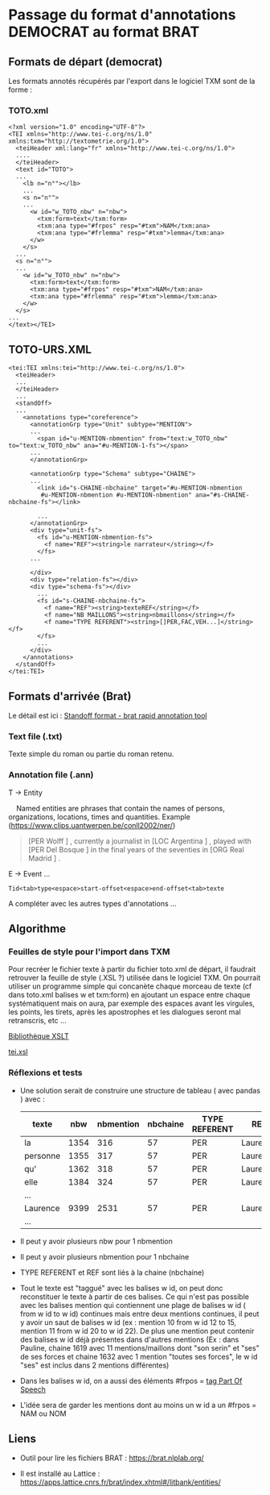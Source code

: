 # Passage du format d'annotations DEMOCRAT au format BRAT

## Formats de départ (democrat)

Les formats annotés récupérés par l'export dans le logiciel TXM sont de la forme :

### TOTO.xml

```
<?xml version="1.0" encoding="UTF-8"?>
<TEI xmlns="http://www.tei-c.org/ns/1.0" xmlns:txm="http://textometrie.org/1.0">
  <teiHeader xml:lang="fr" xmlns="http://www.tei-c.org/ns/1.0">
  ....
  </teiHeader>
  <text id="TOTO">
  ...
    <lb n="n°"></lb>
    ...
    <s n="n°">
    ...
      <w id="w_TOTO_nbw" n="nbw">
        <txm:form>text</txm:form>
        <txm:ana type="#frpos" resp="#txm">NAM</txm:ana>
        <txm:ana type="#frlemma" resp="#txm">lemma</txm:ana>
      </w>
    </s>
  ...
  <s n="n°">
  ...
    <w id="w_TOTO_nbw" n="nbw">
      <txm:form>text</txm:form>
      <txm:ana type="#frpos" resp="#txm">NAM</txm:ana>
      <txm:ana type="#frlemma" resp="#txm">lemma</txm:ana>
    </w>
  </s>
...
</text></TEI>
```

<?xml version="1.0" encoding="UTF-8"?>

## TOTO-URS.XML

```
<tei:TEI xmlns:tei="http://www.tei-c.org/ns/1.0">
  <teiHeader>
  ...
  </teiHeader>
  ...
  <standOff>
  ...
    <annotations type="coreference">
      <annotationGrp type="Unit" subtype="MENTION">
      ...
        <span id="u-MENTION-nbmention" from="text:w_TOTO_nbw" to="text:w_TOTO_nbw" ana="#u-MENTION-1-fs"></span>
      ...
      </annotationGrp>

      <annotationGrp type="Schema" subtype="CHAINE">
      ...
        <link id="s-CHAINE-nbchaine" target="#u-MENTION-nbmention
         #u-MENTION-nbmention #u-MENTION-nbmention" ana="#s-CHAINE-nbchaine-fs"></link>

        ...
      </annotationGrp>
      <div type="unit-fs">
        <fs id="u-MENTION-nbmention-fs">
          <f name="REF"><string>le narrateur</string></f>
        </fs>
      ...

      </div>
      <div type="relation-fs"></div>
      <div type="schema-fs"></div>
        ...
        <fs id="s-CHAINE-nbchaine-fs">
          <f name="REF"><string>texteREF</string></f>
          <f name="NB MAILLONS"><string>nbmaillons</string></f>
          <f name="TYPE REFERENT"><string>[]PER,FAC,VEH...]</string></f>
        </fs>
        ...
      </div>
    </annotations>
  </standOff>
</tei:TEI>
```

<?xml version="1.0" encoding="UTF-8"?>

## Formats d'arrivée (Brat)

Le détail est ici : [Standoff format - brat rapid annotation tool](https://brat.nlplab.org/standoff.html)

### Text file (.txt)

Texte simple du roman ou partie du roman retenu.

### Annotation file (.ann)

T -> Entity

    Named entities are phrases that contain the names of persons,
organizations, locations, times and quantities.
Example (https://www.clips.uantwerpen.be/conll2002/ner/)

> [PER Wolff ] , currently a journalist in [LOC Argentina ] , played with [PER Del Bosque ] in the final years of the seventies in [ORG Real Madrid ] .

E -> Event ...

```
Tid<tab>type<espace>start-offset<espace>end-offset<tab>texte
```

A compléter avec les autres types d'annotations ...

## Algorithme

### Feuilles de style pour l'import dans TXM

Pour recréer le fichier texte à partir du fichier toto.xml de départ, il faudrait retrouver la feuille de style (.XSL ?) utilisée dans le logiciel TXM. On pourrait utiliser un programme simple qui concanète chaque morceau de texte (cf dans toto.xml balises w et txm:form) en ajoutant un espace entre chaque systématiquent mais on aura, par exemple des espaces avant les virgules, les points, les tirets, après les apostrophes et les dialogues seront mal retranscris, etc ...

[Bibliothèque XSLT](https://txm.gitpages.huma-num.fr/textometrie/files/library/xsl/#feuilles-de-style-de-base-pour-filtrer-les-sources-xml)

[tei.xsl ](https://forge.cbp.ens-lyon.fr/redmine/projects/txm/repository/entry/tmp/org.txm.core/res/org/txm/xml/xsl/tei/xhtml2/tei.xsl)



### Réflexions et tests

- Une solution serait de construire une structure de tableau ( avec pandas ) avec :
  
  | texte    | nbw  | nbmention | nbchaine | TYPE REFERENT | REF      |
  | -------- | ---- | --------- | -------- | ------------- | -------- |
  | la       | 1354 | 316       | 57       | PER           | Laurence |
  | personne | 1355 | 317       | 57       | PER           | Laurence |
  | qu'      | 1362 | 318       | 57       | PER           | Laurence |
  | elle     | 1384 | 324       | 57       | PER           | Laurence |
  | ...      |      |           |          |               |          |
  | Laurence | 9399 | 2531      | 57       | PER           | Laurence |
  | ...      |      |           |          |               |          |

- Il peut y avoir plusieurs nbw pour 1 nbmention

- Il peut y avoir plusieurs nbmention pour 1 nbchaine

- TYPE REFERENT et REF sont liés à la chaine (nbchaine)

- Tout le texte est "taggué" avec les balises w id, on peut donc reconstituer le texte à partir de ces balises. Ce qui n'est pas possible avec les balises mention qui contiennent une plage de balises w id ( from w id to w id) continues mais entre deux mentions continues, il peut y avoir un saut de balises w id (ex : mention 10 from w id 12 to 15, mention 11 from w id 20 to w id 22). De plus une mention peut contenir des balises w id déjà présentes dans d'autres mentions (Ex : dans Pauline, chaine 1619 avec 11 mentions/maillons dont "son serin" et "ses" de ses forces et chaine 1632 avec 1 mention "toutes ses forces", le w id "ses" est inclus dans 2 mentions différentes)

- Dans les balises w id, on a aussi des éléments #frpos = [tag Part Of Speech](https://www.cis.uni-muenchen.de/~schmid/tools/TreeTagger/data/french-tagset.html)

- L'idée sera de garder les mentions dont au moins un w id a un #frpos = NAM ou NOM

## Liens

- Outil pour lire les fichiers BRAT : https://brat.nlplab.org/ 

- Il est installé au Lattice : https://apps.lattice.cnrs.fr/brat/index.xhtml#/litbank/entities/
